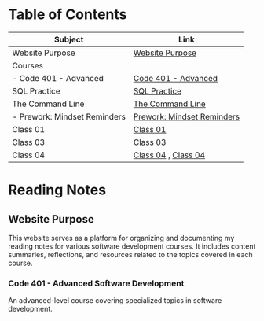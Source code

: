 # Table of Contents

| Subject                        | Link                                                |
| ------------------------------ | --------------------------------------------------- |
| Website Purpose                | [Website Purpose](#website-purpose)                 |
| Courses                        |                                                     |
|   - Code 401 - Advanced        | [Code 401 - Advanced](#code-401---advanced)        |
| SQL Practice                   | [SQL Practice](SQLPractice.md)                      |
| The Command Line               | [The Command Line](Command-Line.md)                 |
|   - Prework: Mindset Reminders | [Prework: Mindset Reminders](PrepYourMindset.md)   |
| Class 01                       | [Class 01](class-01.md)                            |
| Class 03                       | [Class 03](class03.md)                              |
| Class 04                       | [Class 04](class04.md) , [Class 04](class04(2).md) |

# Reading Notes 

## Website Purpose

This website serves as a platform for organizing and documenting my reading notes for various software development courses. It includes content summaries, reflections, and resources related to the topics covered in each course.

### Code 401 - Advanced Software Development

An advanced-level course covering specialized topics in software development.
